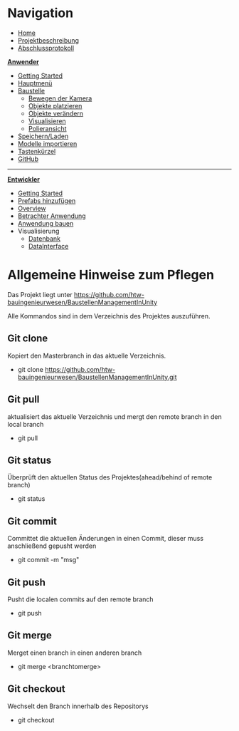 # **Navigation**  

* [Home](Home.md)  
* [Projektbeschreibung](Projektbeschreibung.md)  <!-- Passend zur Readme (gleich?) -->
* [Abschlussprotokoll](Abschlussprotokoll.md)

**[Anwender](Anwender.md)**  <!-- Unterscheidung der Doku zwischen Anw und Dev -->
* [Getting Started](GettingStartedUser.md)
* [Hauptmenü](Hauptmenü.md)  
* [Baustelle](Baustelle.md)  
  * [Bewegen der Kamera](Bewegen-der-Kamera.md)
  * [Objekte platzieren](Objekte-platzieren.md)
  * [Objekte verändern](Objekte-verändern.md)
  * [Visualisieren](Fahrzeugdaten-visualisieren.md)
  * [Polieransicht](Polieransicht.md)
* [Speichern/Laden](Speichern-und-Laden.md)
* [Modelle importieren](Modelle-importieren.md)
* [Tastenkürzel](Tastenkürzel.md)
* [GitHub](Github.md)

***

**[Entwickler](Entwickler.md)**  
* [Getting Started](GettingStartedDev.md)
* [Prefabs hinzufügen](Prefabs-hinzufügen.md)
* [Overview](Overview.md)
* [Betrachter Anwendung](Betrachter-Anwendung.md)
* [Anwendung bauen](Anwendung-bauen.md)
* Visualisierung   
  * [Datenbank](Datenbank.md)
  * [DataInterface](DataInterface.md)


# Allgemeine Hinweise zum Pflegen
Das Projekt liegt unter https://github.com/htw-bauingenieurwesen/BaustellenManagementInUnity

Alle Kommandos sind in dem Verzeichnis des Projektes auszuführen.

## Git clone
Kopiert den Masterbranch in das aktuelle Verzeichnis.
- git clone https://github.com/htw-bauingenieurwesen/BaustellenManagementInUnity.git

## Git pull
aktualisiert das aktuelle Verzeichnis und mergt den remote branch in den local branch
- git pull 

## Git status
Überprüft den aktuellen Status des Projektes(ahead/behind of remote branch)
- git status

## Git commit
Committet die aktuellen Änderungen in einen Commit, dieser muss anschließend gepusht werden
- git commit -m "msg"

## Git push
Pusht die localen commits auf den remote branch
- git push
  
## Git merge
Merget einen branch in einen anderen branch
- git merge \<branchtomerge>

## Git checkout
Wechselt den Branch innerhalb des Repositorys
- git checkout <checkoutbranch>